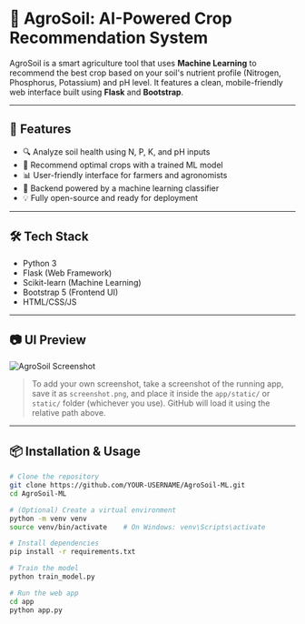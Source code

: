 # 🌱 AgroSoil: AI-Powered Crop Recommendation System

AgroSoil is a smart agriculture tool that uses **Machine Learning** to recommend the best crop based on your soil's nutrient profile (Nitrogen, Phosphorus, Potassium) and pH level. It features a clean, mobile-friendly web interface built using **Flask** and **Bootstrap**.

---

## 🚀 Features

- 🔍 Analyze soil health using N, P, K, and pH inputs
- 🌾 Recommend optimal crops with a trained ML model
- 📊 User-friendly interface for farmers and agronomists
- 🧠 Backend powered by a machine learning classifier
- 💡 Fully open-source and ready for deployment

---

## 🛠️ Tech Stack

- Python 3
- Flask (Web Framework)
- Scikit-learn (Machine Learning)
- Bootstrap 5 (Frontend UI)
- HTML/CSS/JS

---

## 📷 UI Preview

![AgroSoil Screenshot](static/screenshot.png)

> To add your own screenshot, take a screenshot of the running app, save it as `screenshot.png`, and place it inside the `app/static/` or `static/` folder (whichever you use). GitHub will load it using the relative path above.

---

## 📦 Installation & Usage

```bash
# Clone the repository
git clone https://github.com/YOUR-USERNAME/AgroSoil-ML.git
cd AgroSoil-ML

# (Optional) Create a virtual environment
python -m venv venv
source venv/bin/activate    # On Windows: venv\Scripts\activate

# Install dependencies
pip install -r requirements.txt

# Train the model
python train_model.py

# Run the web app
cd app
python app.py
